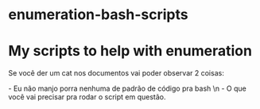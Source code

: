 # enumeration-bash-scripts
<h1>My scripts to help with enumeration</h1>
<p>Se você der um cat nos documentos vai poder observar 2 coisas: </p>
- Eu não manjo porra nenhuma de padrão de código pra bash \n
- O que você vai precisar pra rodar o script em questão.
